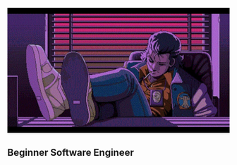 ![Header](https://github.com/jangir-dev/jangir-dev/blob/master/assets/wp5330674-synthwave-anime-wallpapers.jpg)

## Beginner Software Engineer